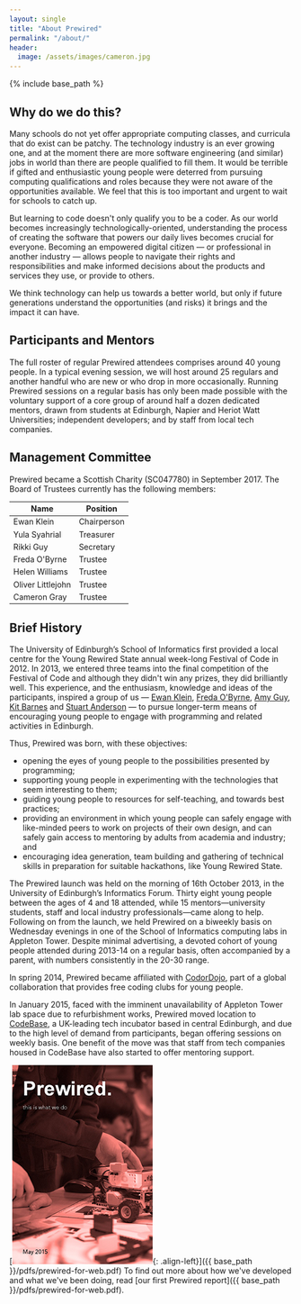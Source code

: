 ```yaml
---
layout: single
title: "About Prewired"
permalink: "/about/"
header:
  image: /assets/images/cameron.jpg
---
```

{% include base_path %}

## Why do we do this?

Many schools do not yet offer appropriate computing classes, and curricula that do exist can be patchy. The technology industry is an ever growing one, and at the moment there are more software engineering (and similar) jobs in world than there are people qualified to fill them. It would be terrible if gifted and enthusiastic young people were deterred from pursuing computing qualifications and roles because they were not aware of the opportunities available. We feel that this is too important and urgent to wait for schools to catch up.

But learning to code doesn't only qualify you to be a coder. As our world becomes increasingly technologically-oriented, understanding the process of creating the software that powers our daily lives becomes crucial for everyone. Becoming an empowered digital citizen &mdash; or professional in another industry &mdash; allows people to navigate their rights and responsibilities and make informed decisions about the products and services they use, or provide to others.

We think technology can help us towards a better world, but only if future generations understand the opportunities (and risks) it brings and the impact it can have.

## Participants and Mentors

The full roster of regular Prewired attendees comprises around 40 young people. In a typical evening session, we will host around 25 regulars and another handful who are new or who drop in more occasionally.
Running Prewired sessions on a regular basis has only been made possible with the voluntary support of a core group of around half a dozen dedicated mentors, drawn from students at Edinburgh, Napier and Heriot Watt Universities;
independent developers; and by staff from local tech companies. <!-- Our list of regular mentors currently comprises 18 people, of whom six are registered under Disclosure Scotland’s PVG Scheme. -->

## Management Committee

Prewired became a Scottish Charity (SC047780) in September 2017. The Board of Trustees currently has the following members:

| Name                  | Position  |
|-----------------------|-----------|
| Ewan Klein            | Chairperson |
| Yula Syahrial         | Treasurer |
| Rikki Guy             | Secretary   |
| Freda O'Byrne         | Trustee   |
| Helen Williams        | Trustee   |
| Oliver Littlejohn     | Trustee   |
| Cameron Gray          | Trustee   |



## Brief History

The University of Edinburgh’s School of Informatics first provided a local centre for the Young Rewired State annual week-long Festival of Code in 2012. In 2013, we entered three teams into the final competition of the Festival of Code and although they didn't win any prizes, they did brilliantly well. This experience, and the enthusiasm, knowledge and ideas of the participants, inspired a group of us &mdash; <a href="http://twitter.com/ewanhklein">Ewan Klein</a>, <a href="http://twitter.com/FredaOByrne">Freda O'Byrne</a>, <a href="http://rhiaro.co.uk">Amy Guy</a>, <a href="http://twitter.com/kitbarnes">Kit Barnes</a> and <a href="http://www.inf.ed.ac.uk/people/staff/Stuart_Anderson.html">Stuart Anderson</a> &mdash; to pursue longer-term means of encouraging young people to engage with programming and related activities in Edinburgh.

Thus, Prewired was born, with these objectives:

* opening the eyes of young people to the possibilities presented by programming;
* supporting young people in experimenting with the technologies that seem interesting to them;
* guiding young people to resources for self-teaching, and towards best practices;
* providing an environment in which young people can safely engage with like-minded peers to work on projects of their own design, and can safely gain access to mentoring by adults from academia and industry; and
* encouraging idea generation, team building and gathering of technical skills in preparation for suitable hackathons, like Young Rewired State.

The Prewired launch was held on the morning of 16th October 2013, in the University of Edinburgh’s Informatics Forum. Thirty eight young people between the ages of 4 and 18 attended, while 15 mentors—university students, staff and local industry professionals—came along to help. Following on
from the launch, we held Prewired on a biweekly basis on Wednesday evenings in one of the School of Informatics computing labs in Appleton Tower. Despite minimal advertising, a devoted cohort of young people attended during 2013-14 on a regular basis, often accompanied by a parent, with numbers consistently in the 20-30 range.

In spring 2014, Prewired became affiliated with [CodorDojo](http://coderdojoscotland.com), part of a global collaboration that provides free coding clubs for young people. 

In January 2015, faced with the imminent unavailability of Appleton Tower lab space due to refurbishment works, Prewired moved location to [CodeBase](http://thisiscodebase.com), a UK-leading tech incubator based in central Edinburgh, and due to the high level of demand from participants, began offering sessions on weekly basis. One benefit of the move was that staff from tech companies housed in CodeBase have also started to offer mentoring support.

[![](/assets/images/report_cover.jpg){: .align-left}]({{ base_path }}/pdfs/prewired-for-web.pdf)
To find out more about how we've developed and what we've been doing, read [our first Prewired report]({{ base_path }}/pdfs/prewired-for-web.pdf).


